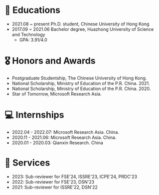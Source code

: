 # 📖 Educations
- 2021.08 ~ present Ph.D. student, Chinese University of Hong Kong
- 2017.09 ~ 2021.06 Bachelor degree, Huazhong University of Science and Technology
  - GPA: 3.91/4.0



# 🎖 Honors and Awards
- Postgraduate Studentship, The Chinese University of Hong Kong.
- National Scholarship, Ministry of Education of the P.R. China. 2021.
- National Scholarship, Ministry of Education of the P.R. China. 2020.
- Star of Tomorrow, Microsoft Research Asia.



# 💻 Internships
- 2022.04 - 2022.07: Microsoft Research Asia. China.
- 2020.11 - 2021.06: Microsoft Research Asia. China.
- 2020.01 - 2020.03: Qianxin Research. China



# 💼 Services
- 2023: Sub-reviewer for FSE'24, ISSRE'23, ICPE'24, PRDC'23
- 2022: Sub-reviewer for FSE'23, DSN'23
- 2021: Sub-reviewer for ISSRE'22, DSN'22

